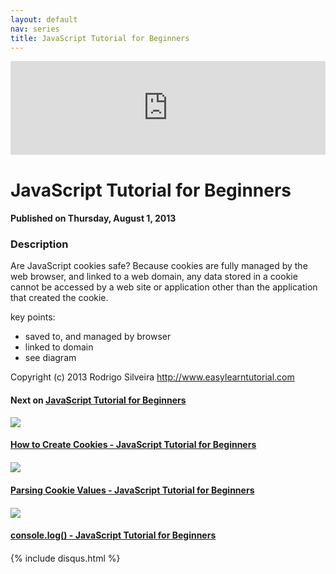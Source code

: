 ```yaml
---
layout: default
nav: series
title: JavaScript Tutorial for Beginners
---
```


<div class="container">
    <div class="row mt grid">
        <div class="mt"></div>
        <div class="row" style="margin-bottom: 20px;">
            <div class="col-sm-push-1 col-sm-10 col-md-push-2 col-md-8">
                <div class="video-container">
                    <iframe width="100%" src="https://www.youtube.com/embed/Ai3eE-Ax5bc" frameborder="0" allowfullscreen></iframe>
                </div>
            </div>
            <div class="clearfix"></div>
            <div class="col-md-8">
                <h1>JavaScript Tutorial for Beginners</h1>
                <h4>Published on Thursday, August 1, 2013</h4>
                <h3>Description</h3>
                <p>Are JavaScript cookies safe? Because cookies are fully managed by the web browser, and linked to a web domain, any data stored in a cookie cannot be accessed by a web site or application other than the application that created the cookie.

key points:
   - saved to, and managed by browser
   - linked to domain
   - see diagram

Copyright (c) 2013 Rodrigo Silveira http://www.easylearntutorial.com</p>
            </div>
            <div class="col-md-4">
                <h4>Next on <a href="/series/javascript-tutorial-for-beginners">JavaScript Tutorial for Beginners</a></h4><div class="row" style="margin-bottom: 20px">
            <div class="col-md-6">
                <a href="/series/javascript-tutorial-for-beginners/how-to-create-cookies-javascript-tutorial-for-beginners">
                    <img src="/img/blank.gif" data-echo="https://i.ytimg.com/vi/m9Ay7EFLggU/hqdefault.jpg" class="img-responsive" />
                </a>
            </div>
            <div class="col-md-6">
                <h4>
                    <a href="/series/javascript-tutorial-for-beginners/how-to-create-cookies-javascript-tutorial-for-beginners">How to Create Cookies - JavaScript Tutorial for Beginners</a>
                </h4>
            </div>
        </div><div class="row" style="margin-bottom: 20px">
            <div class="col-md-6">
                <a href="/series/javascript-tutorial-for-beginners/parsing-cookie-values-javascript-tutorial-for-beginners">
                    <img src="/img/blank.gif" data-echo="https://i.ytimg.com/vi/kd-06aYpmeo/hqdefault.jpg" class="img-responsive" />
                </a>
            </div>
            <div class="col-md-6">
                <h4>
                    <a href="/series/javascript-tutorial-for-beginners/parsing-cookie-values-javascript-tutorial-for-beginners">Parsing Cookie Values - JavaScript Tutorial for Beginners</a>
                </h4>
            </div>
        </div><div class="row" style="margin-bottom: 20px">
            <div class="col-md-6">
                <a href="/series/javascript-tutorial-for-beginners/console-log-javascript-tutorial-for-beginners">
                    <img src="/img/blank.gif" data-echo="https://i.ytimg.com/vi/f-6hRCi3SMA/hqdefault.jpg" class="img-responsive" />
                </a>
            </div>
            <div class="col-md-6">
                <h4>
                    <a href="/series/javascript-tutorial-for-beginners/console-log-javascript-tutorial-for-beginners">console.log() - JavaScript Tutorial for Beginners</a>
                </h4>
            </div>
        </div>
            </div>
            <div class="col-md-8">
                {% include disqus.html %}
            </div>
        </div>
    </div>
    <div class="row mt grid"></div>
</div>
